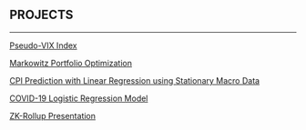 ## PROJECTS
------

[Pseudo-VIX Index]()    



[Markowitz Portfolio Optimization]() 



[CPI Prediction with Linear Regression using Stationary Macro Data]()    



[COVID-19 Logistic Regression Model]()    



[ZK-Rollup Presentation]()    




